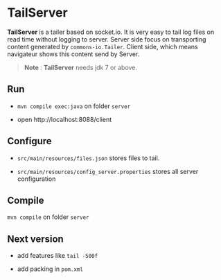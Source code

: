 TailServer
===================

**TailServer** is a tailer based on socket.io. It is very easy to tail log files on read time without logging to server. Server side focus on transporting content generated by `commons-io.Tailer`. Client side, which means navigateur shows this content send by Server.

> **Note** : **TailServer** needs jdk 7 or above.

Run
----------
- `mvn compile exec:java` on folder `server`

- open http://localhost:8088/client

Configure
----------
- `src/main/resources/files.json` stores files to tail.

- `src/main/resources/config_server.properties` stores all server configuration

Compile
----------
`mvn compile` on folder `server`


Next version
----------
- add features like `tail -500f`

- add packing in `pom.xml`
